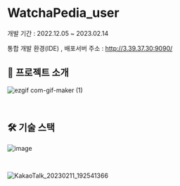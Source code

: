 # WatchaPedia_user

개발 기간 : 2022.12.05 ~ 2023.02.14

통합 개발 환경(IDE) , 배포서버 주소 : http://3.39.37.30:9090/


## :bookmark_tabs: 프로젝트 소개 
![ezgif com-gif-maker (1)](https://user-images.githubusercontent.com/92245622/218246176-9861429c-31da-4ed2-b09e-c4dbec94bbae.gif)

<br />

## :hammer_and_wrench: 기술 스택

![image](https://user-images.githubusercontent.com/92245622/218493531-235724a2-3ab7-440d-9c99-317088e7fa46.png)

<br />

![KakaoTalk_20230211_192541366](https://user-images.githubusercontent.com/92245622/218253248-068662f3-15d3-4bf7-aadd-d810ebce5e41.png)

<br />
